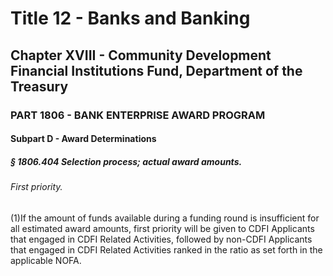
# Title 12 - Banks and Banking
## Chapter XVIII - Community Development Financial Institutions Fund, Department of the Treasury
### PART 1806 - BANK ENTERPRISE AWARD PROGRAM
#### Subpart D - Award Determinations
##### § 1806.404 Selection process; actual award amounts.
###### First priority.

(1)If the amount of funds available during a funding round is insufficient for all estimated award amounts, first priority will be given to CDFI Applicants that engaged in CDFI Related Activities, followed by non-CDFI Applicants that engaged in CDFI Related Activities ranked in the ratio as set forth in the applicable NOFA.
